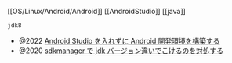 [[OS/Linux/Android/Android]] [[AndroidStudio]] [[java]]

`jdk8`
- @2022 [Android Studio を入れずに Android 開発環境を構築する](https://zenn.dev/110416/articles/0945183fe53740)
- @2020 [sdkmanager で jdk バージョン違いでこけるのを対処する](https://zenn.dev/ryotabannai/articles/9a55a051289cd819c96a)
